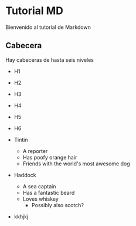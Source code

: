 # Tutorial MD
Bienvenido al tutorial de Markdown
## Cabecera
Hay cabeceras de hasta seis niveles
* H1
* H2
* H3
* H4
* H5
* H6




* Tintin
  * A reporter
  * Has poofy orange hair
  * Friends with the world's most awesome dog
* Haddock
  * A sea captain
  * Has a fantastic beard
  * Loves whiskey
    * Possibly also scotch?

* kkhjkj
